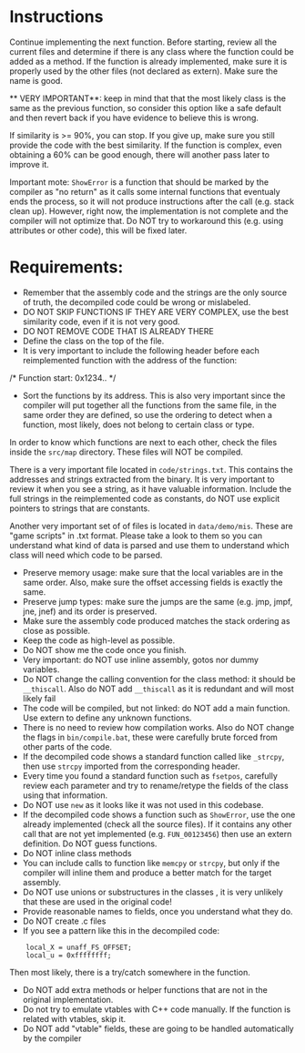 # Instructions

Continue implementing the next function. Before starting, review all the current files and determine if there is any class where the function could be added as a method. If the function is already implemented, make sure it is properly used by the other files (not declared as extern). Make sure the name is good.

** VERY IMPORTANT**: keep in mind that that the most likely class is the same as the previous function, so consider this option like a safe default and then revert back if you have evidence to believe this is wrong.

If similarity is >= 90%, you can stop. If you give up, make sure you still provide the code with the best similarity. If the function is complex, even obtaining a 60% can be good enough, there will another pass later to improve it.

Important mote: `ShowError` is a function that should be marked by the compiler as "no return" as it calls some internal functions that eventualy ends the process, so it will not produce instructions after the call (e.g. stack clean up). However, right now, the implementation is not complete and the compiler will not optimize that. Do NOT try to workaround this (e.g. using attributes or other code), this will be fixed later.

# Requirements:

* Remember that the assembly code and the strings are the only source of truth, the decompiled code could be wrong or mislabeled.
* DO NOT SKIP FUNCTIONS IF THEY ARE VERY COMPLEX, use the best similarity code, even if it is not very good.
* DO NOT REMOVE CODE THAT IS ALREADY THERE
* Define the class on the top of the file.
* It is very important to include the following header before each reimplemented function with the address of the function:

/* Function start: 0x1234.. */

* Sort the functions by its address. This is also very important since the compiler will put together all the functions from the same file, in the same order they are defined, so use the ordering to detect when a function, most likely, does not belong to certain class or type.

In order to know which functions are next to each other, check the files inside the `src/map` directory. These files will NOT be compiled.

There is a very important file located in `code/strings.txt`. This contains the addresses and strings extracted from the binary. It is very important to review it when you see a string, as it have valuable information. Include the full strings in the reimplemented code as constants, do NOT use explicit pointers to strings that are constants.

Another very important set of of files is located in `data/demo/mis`. These are "game scripts" in .txt format. Please take a look to them so you can understand what kind of data is parsed and use them to understand which class will need which code to be parsed.

* Preserve memory usage: make sure that the local variables are in the same order. Also, make sure the offset accessing fields is exactly the same.
* Preserve jump types: make sure the jumps are the same (e.g. jmp, jmpf, jne, jnef) and its order is preserved.
* Make sure the assembly code produced matches the stack ordering as close as possible.
* Keep the code as high-level as possible.
* Do NOT show me the code once you finish.
* Very important: do NOT use inline assembly, gotos nor dummy variables.
* Do NOT change the calling convention for the class method: it should be `__thiscall`. Also do NOT add `__thiscall` as it is redundant and will most likely fail
* The code will be compiled, but not linked: do NOT add a main function. Use extern to define any unknown functions.
* There is no need to review how compilation works. Also do NOT change the flags in `bin/compile.bat`, these were carefully brute forced from other parts of the code.
* If the decompiled code shows a standard function called like `_strcpy`, then use `strcpy` imported from the corresponding header.
* Every time you found a standard function such as `fsetpos`, carefully review each parameter and try to rename/retype the fields of the class using that information.
* Do NOT use `new` as it looks like it was not used in this codebase.
* If the decompiled code shows a function such as `ShowError`, use the one already implemented (check all the source files). If it contains any other call that are not yet implemented (e.g. `FUN_00123456`) then use an extern definition. Do NOT guess functions.
* Do NOT inline class methods
* You can include calls to function like `memcpy` or `strcpy`, but only if the compiler will inline them and produce a better match for the target assembly.
* Do NOT use unions or substructures in the classes , it is very unlikely that these are used in the original code!
* Provide reasonable names to fields, once you understand what they do.
* Do NOT create .c files
* If you see a pattern like this in the decompiled code:
```
    local_X = unaff_FS_OFFSET;
    local_u = 0xffffffff;
```
Then most likely, there is a try/catch somewhere in the function.
* Do NOT add extra methods or helper functions that are not in the original implementation.
* Do not try to emulate vtables with C++ code manually. If the function is related with vtables, skip it.
* Do NOT add "vtable" fields, these are going to be handled automatically by the compiler
